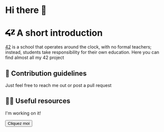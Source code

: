 # Hi there 👋

<h1><img alt="42 Logo" src="https://raw.githubusercontent.com/yboudoui/.github/main/profile/42_logo.svg" height="21px"/> A short introduction</h1>

[42](https://42.fr/en/homepage/) is a school that operates around the clock, with no formal teachers; instead, students take responsibility for their own education.
Here you can find almost all my 42 project

## 🌈 Contribution guidelines
Just feel free to reach me out or post a pull request

## 👩‍💻 Useful resources
I'm working on it!

<form>
<input type="button" value="Cliquez moi" onClick="Message()">
</form>
<script type="text/javascript">
   function Message() {
       var msg="Message sur la ligne 1.nMessage sur la ligne 2.n...";
       console.log(msg)
       alert(msg);
   }
</script>
